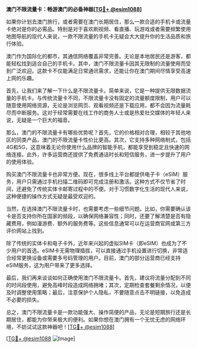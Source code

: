 **澳门不限流量卡：畅游澳门的必备神器[[TG💪+ @esim1088](https://t.me/s/esim1088)]**

如果你计划去澳门旅行，或者需要在澳门长期居住，那么一款合适的手机卡或流量卡绝对是你的必需品。特别是对于喜欢刷视频、看直播、玩游戏或者需要频繁使用地图导航的现代人来说，一款不限流量的手机卡无疑会大大提升你的生活品质和旅行体验。

澳门作为国际化的都市，其通信网络覆盖非常完善。无论是本地居民还是游客，都能轻松找到适合自己的手机卡。其中，澳门不限流量卡因其无限制的流量使用而受到广泛欢迎。这款卡不仅能满足日常通讯需求，还能让你在澳门期间尽情享受高速上网的乐趣。

首先，让我们来了解一下什么是不限流量卡。简单来说，它是一种提供无限数据流量的手机卡。与传统流量卡不同，不限流量卡没有固定的流量额度限制，用户可以随意使用网络资源，无论是浏览网页、观看视频还是下载应用，都不会因为流量耗尽而中断服务。这对于经常需要在线工作的商务人士或是热爱社交媒体的年轻人来说，无疑是一个巨大的福音。

那么，澳门的不限流量卡有哪些优势呢？首先，它的价格相对合理，相较于其他地区的同类产品，澳门的不限流量卡性价比更高。其次，它支持多种网络制式，包括4G和5G，这意味着无论你使用什么品牌的智能手机，都能享受到稳定且快速的网络连接。此外，许多运营商还提供了免费通话时长和短信服务，进一步提升了用户的使用体验。

购买澳门不限流量卡也非常方便。现在，很多线上平台都提供电子卡（eSIM）服务，用户只需通过手机扫描二维码即可完成注册和激活。这种方式不仅节省了时间，还避免了传统实体卡邮寄过程中的不便。对于习惯数字化生活的现代人来说，这种便捷的操作方式无疑是最受欢迎的。

当然，在选择澳门不限流量卡时，也需要考虑一些细节问题。比如，你需要确认该卡是否支持你所在国家的频段，以确保网络兼容性；同时，还要了解清楚是否有隐藏费用，例如漫游费、额外的服务费等。这些信息通常可以在运营商官网或第三方评价网站上找到。

除了传统的实体卡和电子卡外，近年来兴起的虚拟SIM卡（即eSIM）也成为了不少用户的首选。eSIM卡无需物理插拔，可以直接通过手机设置进行切换，非常适合经常更换设备或需要多号码管理的用户。目前，澳门的部分运营商已经支持eSIM服务，这为用户带来了更多选择。

最后，我们再来谈谈如何正确使用澳门不限流量卡。首先，建议将流量分配到不同的时间段使用，避免高峰时段造成网络拥堵；其次，定期检查套餐剩余情况，以便及时调整使用策略；最后，注意保护个人隐私，不要随意点击不明链接，以免造成不必要的损失。

总之，澳门不限流量卡是一款功能强大、操作简便的产品，无论是短期旅行还是长期居住，都能为你带来极大的便利。如果你想在澳门拥有一个无忧无虑的网络环境，不妨试试这款神器吧！[[TG💪+ @esim1088](https://t.me/s/esim1088)]

[[TG💪+ @esim1088](https://t.me/s/esim1088) ![Image](https://i.postimg.cc/4NQfJmqS/Snipaste-2025-05-13-00-14-12.png)]